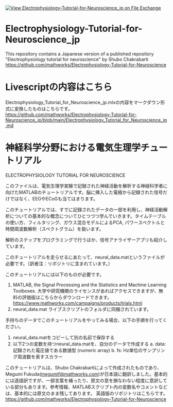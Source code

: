[![View Electrophysiology-Tutorial-for-Neuroscience_jp on File Exchange](https://www.mathworks.com/matlabcentral/images/matlab-file-exchange.svg)](https://jp.mathworks.com/matlabcentral/fileexchange/93365-electrophysiology-tutorial-for-neuroscience_jp)
# Electrophysiology-Tutorial-for-Neuroscience_jp
This repository contains a Japanese version of a published repository "Electrophysiology tutorial for neuroscience" by Shubo Chakrabarti https://github.com/mathworks/Electrophysiology-Tutorial-for-Neuroscience

# Livescriptの内容はこちら
Electrophysiology_Tutorial_for_Neuroscience_jp.mlxの内容をマークダウン形式に変換したものはこちらです。  
https://github.com/mathworks/Electrophysiology-Tutorial-for-Neuroscience_jp/blob/main/Electrophysiology_Tutorial_for_Neuroscience_jp.md

# 神経科学分野における電気生理学チュートリアル
ELECTROPHYSIOLOGY TUTORIAL FOR NEUROSCIENCE

このファイルは、電気生理学実験で記録された神経活動を解析する神経科学者に向けたMATLABのチュートリアルです。脳に挿入した電極から記録された信号だけではなく、EEGやECoGも当てはまります。

このチュートリアルでは、すでに記録されたデータの一部を利用し、神経活動解析についての基本的な概念についてひとつづつ学んでいきます。タイムテーブルの使い方、フィルタリング、ガウス混合モデルによるPCA, パワースペクトルと時間周波数解析（スペクトグラム）を扱います。

解析のステップをプログラミングで行うほか、信号アナライザーアプリも紹介しています。  

このチュートリアルを走らせるにあたって、neural_data.matというファイルが必要です。（訳者注：リポジトリに含まれています。）

このチュートリアルには以下のものが必要です。
1. MATLAB, the Signal Processing and the Statistics and Machine Learning Toolboxes. 大学や研究機関のライセンスがあればアクセスできますが、無料の評価版はこちらからダウンロードできます。https://www.mathworks.com/campaigns/products/trials.html
2. neural_data.mat ライブスクリプトのフォルダに同梱されています。

手持ちのデータでこのチュートリアルをやってみる場合、以下の手順を行ってください。
1. neural_data.matをコピーして別の名前で保存する
2. 以下2つの変数を持つneural_data.matを、自分のデータで作成する
    a. data: 記録された電圧値である数値型 (numeric array) 
    b. fs: Hz単位のサンプリング周波数を表すスカラー

このチュートリアルは、Shubo Chakrabartiによって作成されたものであり、Megumi Fukuda(megumif@mathworks.com)が日本語に翻訳しました。基本的には逐語訳ですが、一部言葉を補ったり、原文の意を損なわない程度に意訳している部分もあります。参考情報、MATLABスクリプト内の変数名やコメントなどは、基本的には原文のまま残してあります。
英語版のリポジトリはこちらです。
https://github.com/mathworks/Electrophysiology-Tutorial-for-Neuroscience
